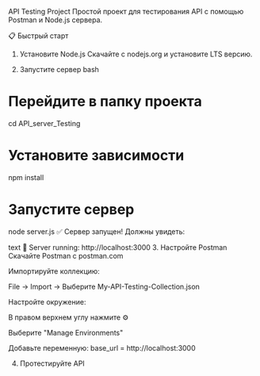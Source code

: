 API Testing Project
Простой проект для тестирования API с помощью Postman и Node.js сервера.

📋 Быстрый старт
1. Установите Node.js
Скачайте с nodejs.org и установите LTS версию.

2. Запустите сервер
bash
# Перейдите в папку проекта
cd API_server_Testing

# Установите зависимости
npm install

# Запустите сервер
node server.js
✅ Сервер запущен! Должны увидеть:

text
🚀 Server running: http://localhost:3000
3. Настройте Postman
Скачайте Postman с postman.com

Импортируйте коллекцию:

File → Import → Выберите My-API-Testing-Collection.json

Настройте окружение:

В правом верхнем углу нажмите ⚙️

Выберите "Manage Environments"

Добавьте переменную: base_url = http://localhost:3000

4. Протестируйте API
